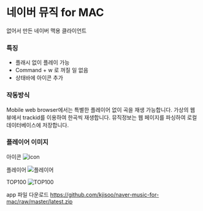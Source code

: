 # 네이버 뮤직 for MAC 
없어서 만든 네이버 맥용 클라이언트

### 특징
 - 플래시 없이 플레이 가능
 - Command + w 로 꺼질 일 없음
 - 상태바에 아이콘 추가

### 작동방식
Mobile web browser에서는 특별한 플레이어 없이 곡을 재생 가능합니다. 
가상의 웹뷰에서 trackid를 이용하여 한곡씩 재생합니다. 
뮤직정보는 웹 페이지를 파싱하여 로컬 데이터베이스에 저장합니다.

### 플레이어 이미지
아이콘 
![icon](https://github.com/kjisoo/naver-music-for-mac/blob/master/naver-music-for-mac/Assets.xcassets/AppIcon.appiconset/Mac-512.png)
 
플레이어
![플레이어](http://blog.jisoo.net/assets/img/posts/2018-05-28-naver-music-for-mac/player.png)
 
TOP100
![TOP100](http://blog.jisoo.net/assets/img/posts/2018-05-28-naver-music-for-mac/top100.png)

app 파일 다운로드 https://github.com/kjisoo/naver-music-for-mac/raw/master/latest.zip
